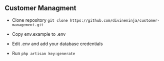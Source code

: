 ## Customer Managment

- Clone repository
`git clone https://github.com/divineninja/customer-management.git`

- Copy env.example to .env
- Edit .env and add your database credentials
- Run `php artisan key:generate`